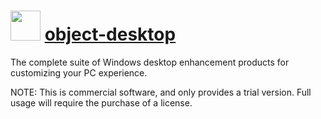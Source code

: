 ﻿# <img src="https://rawcdn.githack.com/virtualex-itv/chocolatey-packages/720b6025044a58df35e2c7da5b51ea3a4016e975/icons/object-desktop.png" width="48" height="48"/> [object-desktop](https://community.chocolatey.org/packages/object-desktop)

The complete suite of Windows desktop enhancement products for customizing your PC experience.

NOTE: This is commercial software, and only provides a trial version. Full usage will require the purchase of a license.
